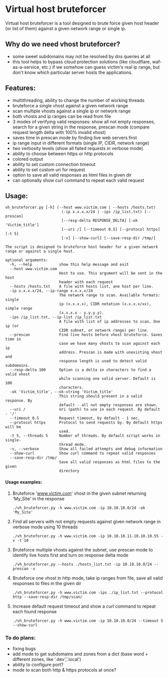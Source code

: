 # Virtual host bruteforcer
Virtual host bruteforcer is a tool designed to brute force given host header (or list of them) against a given network range or single ip.

## Why do we need vhost bruteforcer?
 - some sweet subdomains may not be resolved by dns queries at all
 - this tool helps to bypass cloud protection solutions (like cloudflare, waf-as-a-service, etc.) if we somehow can guess victim's real ip range, but don't know which particular server hosts the applications.   

## Features:
 - multithreading, ability to change the number of working threads
 - bruteforce a single vhost against a given network range
 - scan multiple vhosts against a single ip or network range
 - both vhosts and ip ranges can be read from file
 - 3 modes of verifying valid responses: show all not empty responses, search for a given string in the response, prescan mode (compare request length delta with 100% invalid vhost)
 - saves time in prescan mode by finding live web servers first
 - ip range input in different formats (single IP, CIDR, network range)
 - two verbosity levels (show all failed requests in verbose mode)
 - ability to choose between https or http protocols
 - colored output
 - ability to set custom connection timeout
 - ability to set custom uri for request
 - option to save all valid responses as html files in given dir
 - can optionally show curl command to repeat each valid request
 
 ## Usage:
```
vh_bruteforcer.py [-h] (--host www.victim.com | --hosts /hosts.txt)
                         (-ip x.x.x.x/24 | -ips /ip_list.txt) [--prescan]
                         [--resp-delta RESPONSE_DELTA] [-ok 'Victim_title']
                         [--uri /] [--timeout 0.5] [--protocol https] [-t 5]
                         [-v] [--show-curl] [--save-resp-dir /tmp/]

The script is designed to bruteforce host header for a given network range or against a single host.

optional arguments:
  -h, --help            show this help message and exit
  --host www.victim.com
                        Host to use. This argument will be sent in the host
                        header with each request
  --hosts /hosts.txt    A file with hosts list, ane host per line.
  -ip x.x.x.x/24, --ip-range x.x.x.x/24
                        The network range to scan. Available formats: single
                        ip (x.x.x.x), CIDR notation (x.x.x.x/xx), simple range
                        (x.x.x.x - y.y.y.y).
  -ips /ip_list.txt, --ip-list /ip_list.txt
                        A file with list of ip addresses to scan. One ip (or
                        CIDR subnet, or network range) per line.
  --prescan             Find live hosts before vhost bruteforce. Saves time in
                        case we have many vhosts to scan against each ip
                        address. Prescan is made with unexisting vhost and
                        response length is used to detect valid subdomains.
  --resp-delta 100      Option is a delta in characters to find a valid vhost
                        while scanning one valid server. Default is 100
                        characters.
  -ok 'Victim_title', --ok-string 'Victim_title'
                        This string should present in a valid response. By
                        default - all not empty responses are shown.
  --uri /               Uri (path) to use in each request. By default - '/'
  --timeout 0.5         Request timeout, by default - 1 sec.
  --protocol https      Protocol to send requests by. By default https will be
                        used.
  -t 5, --threads 5     Number of threads. By default script works in single-
                        thread mode.
  -v, --verbose         Show all failed attempts and debug information
  --show-curl           Show curl command to repeat valid responses
  --save-resp-dir /tmp/
                        Save all valid responses as html files to the given
                        directory
```
#### Usage examples:
1. Bruteforce 'www.victim.com' vhost in the given subnet returning 'My_Site' in the response

    `./vh_bruteforcer.py -h www.victim.com -ip 10.10.10.0/24 -ok 'My_Site'`

2. Find all servers with not empty requests against given network range in verbose mode using 10 threads
    
    `./vh_bruteforcer.py -h www.victim.com -ip 10.10.10.11-10.10.10.55 -v -t 10`

3. Bruteforce multiple vhosts against the subnet, use prescan mode to identify live hosts first and turn on response delta mode
    
    `./vh_bruteforcer.py --hosts ./hosts_list.txt -ip 10.10.10.0/24 --prescan -v`

4. Bruteforce one vhost in http mode, take ip ranges from file, save all valid responses to files in the given dir
    
    `./vh_bruteforcer.py -h www.victim.com -ips ./ip_list.txt --protocol http --save-resp-dir /tmp/scan/`

5. Increase default request timeout and show a curl command to repeat each found response
    
    `./vh_bruteforcer.py -h www.victim.com -ip 10.10.10.0/24 --timeout 5 --show-curl`

 ### To do plans:
 - fixing bugs
 - add mode to get subdomains and zones from a dict (base word + different zones, like '.dev','.local')
 - ability to configure port?
 - mode to scan both http & https protocols at once?
